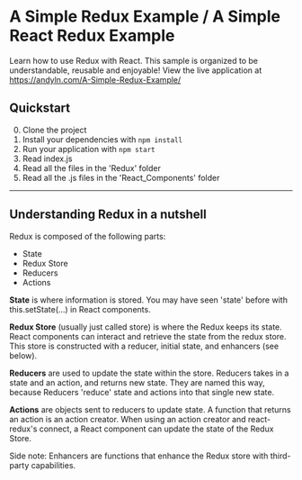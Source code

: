 # A Simple Redux Example / A Simple React Redux Example

Learn how to use Redux with React. This sample is organized to be understandable, reusable and enjoyable! View the live application at https://andyln.com/A-Simple-Redux-Example/

## Quickstart

0. Clone the project
1. Install your dependencies with ```npm install```
2. Run your application with ```npm start```
3. Read index.js
4. Read all the files in the 'Redux' folder
5. Read all the .js files in the 'React_Components' folder

---

## Understanding Redux in a nutshell

Redux is composed of the following parts:

* State
* Redux Store
* Reducers
* Actions

**State** is where information is stored. You may have seen 'state' before with this.setState(...) in React components. 

**Redux Store** (usually just called store) is where the Redux keeps its state. React components can interact and retrieve the state from the redux store. This store is constructed with a reducer, initial state, and enhancers (see below).

**Reducers** are used to update the state within the store. Reducers takes in a state and an action, and returns new state. They are named this way, because Reducers 
'reduce' state and actions into that single new state.

**Actions** are objects sent to reducers to update state. A function that returns an action is an action creator. When using an action creator and react-redux's connect, a React component can update the state of the Redux Store.

Side note: Enhancers are functions that enhance the Redux store with third-party capabilities.


